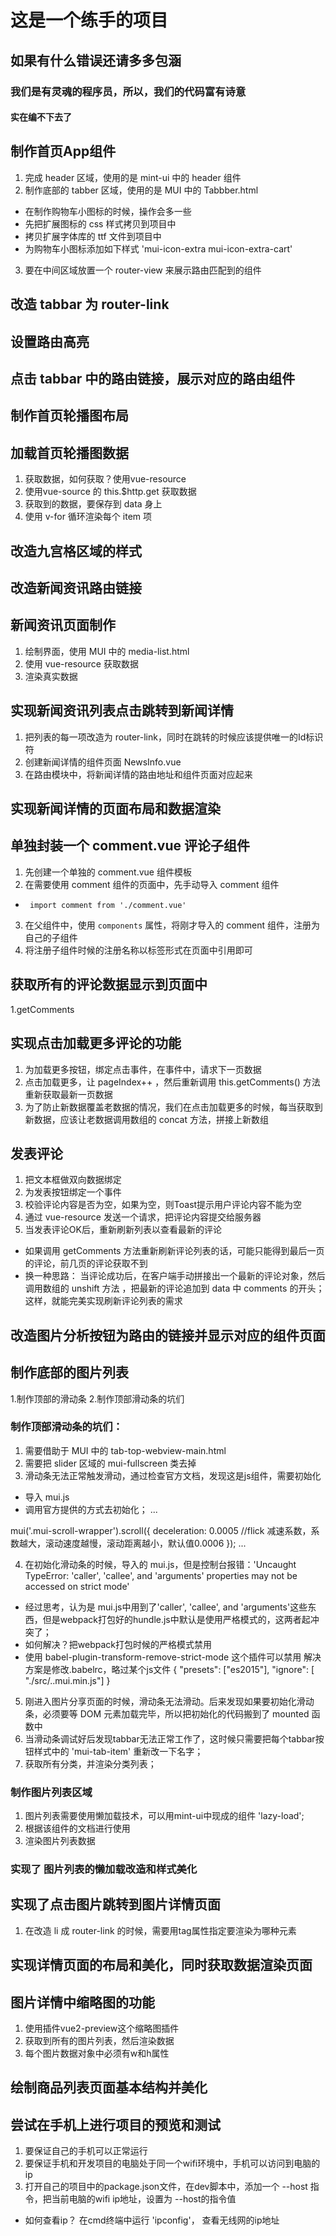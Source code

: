 # 这是一个练手的项目

## 如果有什么错误还请多多包涵

### 我们是有灵魂的程序员，所以，我们的代码富有诗意

#### 实在编不下去了

## 制作首页App组件
1. 完成 header 区域，使用的是 mint-ui 中的 header 组件
2. 制作底部的 tabber 区域，使用的是 MUI 中的 Tabbber.html
 + 在制作购物车小图标的时候，操作会多一些
 + 先把扩展图标的 css 样式拷贝到项目中
 + 拷贝扩展字体库的 ttf 文件到项目中
 + 为购物车小图标添加如下样式 'mui-icon-extra mui-icon-extra-cart'
3. 要在中间区域放置一个 router-view 来展示路由匹配到的组件

## 改造 tabbar 为 router-link

## 设置路由高亮

## 点击 tabbar 中的路由链接，展示对应的路由组件

## 制作首页轮播图布局

## 加载首页轮播图数据
1. 获取数据，如何获取？使用vue-resource
2. 使用vue-source 的 this.$http.get 获取数据
3. 获取到的数据，要保存到 data 身上
4. 使用 v-for 循环渲染每个 item 项

## 改造九宫格区域的样式

## 改造新闻资讯路由链接

## 新闻资讯页面制作
1. 绘制界面，使用 MUI 中的 media-list.html
2. 使用 vue-resource 获取数据
3. 渲染真实数据

## 实现新闻资讯列表点击跳转到新闻详情
1. 把列表的每一项改造为 router-link，同时在跳转的时候应该提供唯一的Id标识符
2. 创建新闻详情的组件页面 NewsInfo.vue
3. 在路由模块中，将新闻详情的路由地址和组件页面对应起来

## 实现新闻详情的页面布局和数据渲染

## 单独封装一个 comment.vue 评论子组件
1. 先创建一个单独的 comment.vue 组件模板
2. 在需要使用 comment 组件的页面中，先手动导入 comment 组件
 + ` import comment from './comment.vue'` 
3. 在父组件中，使用 `components` 属性，将刚才导入的 comment 组件，注册为自己的子组件
4. 将注册子组件时候的注册名称以标签形式在页面中引用即可

## 获取所有的评论数据显示到页面中
1.getComments

## 实现点击加载更多评论的功能
1. 为加载更多按钮，绑定点击事件，在事件中，请求下一页数据
2. 点击加载更多，让 pageIndex++ ，然后重新调用 this.getComments() 方法重新获取最新一页数据
3. 为了防止新数据覆盖老数据的情况，我们在点击加载更多的时候，每当获取到新数据，应该让老数据调用数组的 concat 方法，拼接上新数组

## 发表评论
1. 把文本框做双向数据绑定
2. 为发表按钮绑定一个事件
3. 校验评论内容是否为空，如果为空，则Toast提示用户评论内容不能为空
4. 通过 vue-resource 发送一个请求，把评论内容提交给服务器
5. 当发表评论OK后，重新刷新列表以查看最新的评论
 + 如果调用 getComments 方法重新刷新评论列表的话，可能只能得到最后一页的评论，前几页的评论获取不到
 + 换一种思路： 当评论成功后，在客户端手动拼接出一个最新的评论对象，然后调用数组的 unshift 方法 ，把最新的评论追加到 data 中 comments 的开头；这样，就能完美实现刷新评论列表的需求

## 改造图片分析按钮为路由的链接并显示对应的组件页面
## 制作底部的图片列表
1.制作顶部的滑动条
2.制作顶部滑动条的坑们
### 制作顶部滑动条的坑们：
1. 需要借助于 MUI 中的 tab-top-webview-main.html
2. 需要把 slider 区域的 mui-fullscreen 类去掉
3. 滑动条无法正常触发滑动，通过检查官方文档，发现这是js组件，需要初始化
+ 导入 mui.js
+ 调用官方提供的方式去初始化；
...

mui('.mui-scroll-wrapper').scroll({
	deceleration: 0.0005 //flick 减速系数，系数越大，滚动速度越慢，滚动距离越小，默认值0.0006
});
...

4. 在初始化滑动条的时候，导入的 mui.js，但是控制台报错：'Uncaught TypeError: 'caller', 'callee', and 'arguments' properties may not be accessed on strict mode'
+ 经过思考，认为是 mui.js中用到了'caller', 'callee', and 'arguments'这些东西，但是webpack打包好的hundle.js中默认是使用严格模式的，这两者起冲突了；
+ 如何解决？把webpack打包时候的严格模式禁用
+ 使用 babel-plugin-transform-remove-strict-mode 这个插件可以禁用
解决方案是修改.babelrc，略过某个js文件  {   "presets": ["es2015"],   "ignore": [     "./src/..mui.min.js"] }
5. 刚进入图片分享页面的时候，滑动条无法滑动。后来发现如果要初始化滑动条，必须要等 DOM 元素加载完毕，所以把初始化的代码搬到了 mounted 函数中
6. 当滑动条调试好后发现tabbar无法正常工作了，这时候只需要把每个tabbar按钮样式中的 'mui-tab-item' 重新改一下名字；
7. 获取所有分类，并渲染分类列表；

### 制作图片列表区域
1. 图片列表需要使用懒加载技术，可以用mint-ui中现成的组件 'lazy-load';
2. 根据该组件的文档进行使用
3. 渲染图片列表数据

### 实现了 图片列表的懒加载改造和样式美化

## 实现了点击图片跳转到图片详情页面
1. 在改造 li 成 router-link 的时候，需要用tag属性指定要渲染为哪种元素

## 实现详情页面的布局和美化，同时获取数据渲染页面

## 图片详情中缩略图的功能
1. 使用插件vue2-preview这个缩略图插件
2. 获取到所有的图片列表，然后渲染数据
3. 每个图片数据对象中必须有w和h属性

## 绘制商品列表页面基本结构并美化

## 尝试在手机上进行项目的预览和测试
1. 要保证自己的手机可以正常运行
2. 要保证手机和开发项目的电脑处于同一个wifi环境中，手机可以访问到电脑的ip
3. 打开自己的项目中的package.json文件，在dev脚本中，添加一个 --host 指令，把当前电脑的wifi ip地址，设置为 --host的指令值
+ 如何查看ip？ 在cmd终端中运行 'ipconfig'， 查看无线网的ip地址


